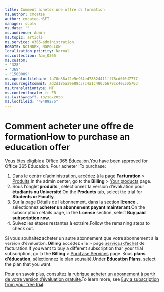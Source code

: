 ```yaml
---
title: Comment acheter une offre de formation
ms.author: cmcatee
author: cmcatee-MSFT
manager: scotv
ms.date: ''
ms.audience: Admin
ms.topic: article
ms.service: o365-administration
ROBOTS: NOINDEX, NOFOLLOW
localization_priority: Normal
ms.collection: Adm_O365
ms.custom:
- "328"
- "369"
- "1500009"
ms.openlocfilehash: fa70e88af2e5e964ed78824411ff78cd600d7777
ms.sourcegitcommit: ad2d185aa9e08c27c4a1c4803b679cc4e6305703
ms.translationtype: MT
ms.contentlocale: fr-FR
ms.lasthandoff: 10/16/2020
ms.locfileid: "48489275"
---
```

# <a name="how-to-purchase-an-education-offer"></a><span data-ttu-id="a70a6-102">Comment acheter une offre de formation</span><span class="sxs-lookup"><span data-stu-id="a70a6-102">How to purchase an education offer</span></span>

<span data-ttu-id="a70a6-103">Vous êtes éligible à Office 365 Éducation.</span><span class="sxs-lookup"><span data-stu-id="a70a6-103">You have been approved for Office 365 Education.</span></span> <span data-ttu-id="a70a6-104">Pour acheter :</span><span class="sxs-lookup"><span data-stu-id="a70a6-104">To purchase:</span></span>
  
1. <span data-ttu-id="a70a6-105">Dans le centre d’administration, accédez à la page **Facturation** \> [Produits](https://go.microsoft.com/fwlink/p/?linkid=842054).</span><span class="sxs-lookup"><span data-stu-id="a70a6-105">In the admin center, go to the **Billing** \> [Your products](https://go.microsoft.com/fwlink/p/?linkid=842054) page.</span></span>
2. <span data-ttu-id="a70a6-106">Sous l’onglet **produits** , sélectionnez la version d’évaluation pour **étudiants ou Université**.</span><span class="sxs-lookup"><span data-stu-id="a70a6-106">On the **Products** tab, select the trial for **Students or Faculty**.</span></span>
3. <span data-ttu-id="a70a6-107">Sur la page Détails de l’abonnement, dans la section **licence** , sélectionnez **acheter un abonnement payant maintenant**.</span><span class="sxs-lookup"><span data-stu-id="a70a6-107">On the subscription details page, in the **License** section, select **Buy paid subscription now**.</span></span>
4. <span data-ttu-id="a70a6-108">Suivez les étapes restantes à extraire.</span><span class="sxs-lookup"><span data-stu-id="a70a6-108">Follow the remaining steps to check out.</span></span>

<span data-ttu-id="a70a6-109">Si vous souhaitez acheter un autre abonnement que votre abonnement à la version d’évaluation, **Billing** accédez à la \> page [services d’achat](https://go.microsoft.com/fwlink/p/?linkid=868433) de facturation.</span><span class="sxs-lookup"><span data-stu-id="a70a6-109">If you want to buy a different subscription than your trial subscription, go to the **Billing** \> [Purchase Services](https://go.microsoft.com/fwlink/p/?linkid=868433) page.</span></span> <span data-ttu-id="a70a6-110">Sous **plans d’éducation**, sélectionnez le plan souhaité.</span><span class="sxs-lookup"><span data-stu-id="a70a6-110">Under **Education Plans**, select the plan that you want.</span></span>

<span data-ttu-id="a70a6-111">Pour en savoir plus, consultez [la rubrique acheter un abonnement à partir de votre version d’évaluation gratuite](https://docs.microsoft.com/microsoft-365/commerce/try-or-buy-microsoft-365#buy-a-subscription-from-your-free-trial).</span><span class="sxs-lookup"><span data-stu-id="a70a6-111">To learn more, see [Buy a subscription from your free trial](https://docs.microsoft.com/microsoft-365/commerce/try-or-buy-microsoft-365#buy-a-subscription-from-your-free-trial).</span></span>